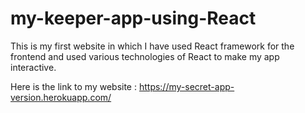 # my-keeper-app-using-React
This is my first website in which I have used React framework for the frontend and used various technologies of React to make my app interactive.

Here is the link to my website : https://my-secret-app-version.herokuapp.com/
